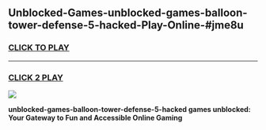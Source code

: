
## Unblocked-Games-unblocked-games-balloon-tower-defense-5-hacked-Play-Online-#jme8u
<h3>
<a href="https://premium.freeplayer.one?title=unblocked-games-balloon-tower-defense-5-hacked&ref=27F">CLICK TO PLAY</a></h3>
<hr>

<h3>
<a href="https://premium.freeplayer.one?title=unblocked-games-balloon-tower-defense-5-hacked&ref=27F">CLICK 2 PLAY</a>
  
</h3>

<a href="https://premium.freeplayer.one?title=unblocked-games-balloon-tower-defense-5-hacked&ref=27F"><img src="https://clearcache.store/games.png"></a>


**unblocked-games-balloon-tower-defense-5-hacked games unblocked: Your Gateway to Fun and Accessible Online Gaming**
